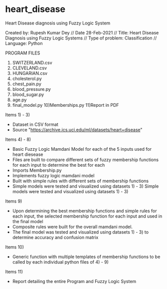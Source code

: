 # heart_disease
Heart Disease diagnosis using Fuzzy Logic System

Created by: Rupesh Kumar Dey //
Date 28-Feb-2021 //
Title: Heart Disease Diagnosis using Fuzzy Logic Systems // 
Type of problem: Classification //
Language: Python



PROGRAM FILES
1) SWITZERLAND.csv
2) CLEVELAND.csv
3) HUNGARIAN.csv
4) cholesterol.py
5) chest_pain.py
6) blood_pressure.py
7) blood_sugar.py
8) age.py
9) final_model.py
10)Memberships.py
11)Report in PDF


Items 1) - 3)
- Dataset in CSV format
- Source "https://archive.ics.uci.edu/ml/datasets/heart+disease"

Items 4) - 8)
- Basic Fuzzy Logic Mamdani Model for each of the 5 inputs used for heart diesease
- Files are built to compare different sets of fuzzy membership functions for each input to determine the best for each
- Imports Membership.py
- Implements fuzzy logic mamdani model
- Built with simple rules with different sets of membership functions
- Simple models were tested and visualized using datasets 1) - 3) Simple models were tested and visualized using datasets 1) - 3)

Items 9)
- Upon determining the best membership functions and simple rules for each input, the selected membership function for each input and used in the final model
- Composite rules were built for the overall mamdani model. 
- The final model was tested and visualized using datasets 1) - 3) to determine accuracy and confusion matrix

Items 10)
- Generic function with multiple templates of membership functions to be called by each individual python files of 4) - 9)

Items 11) 
- Report detailing the entire Program and Fuzzy Logic System 





